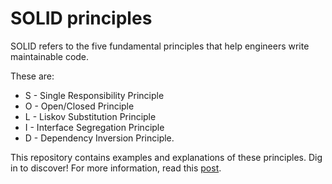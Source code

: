 # SOLID principles

SOLID refers to the five fundamental principles that help engineers write maintainable code.

These are:
* S - Single Responsibility Principle
* O - Open/Closed Principle
* L - Liskov Substitution Principle
* I - Interface Segregation Principle
* D - Dependency Inversion Principle. 

This repository contains examples and explanations of these principles. Dig in to discover!
For more information, read this [post](https://robots.thoughtbot.com/back-to-basics-solid).
